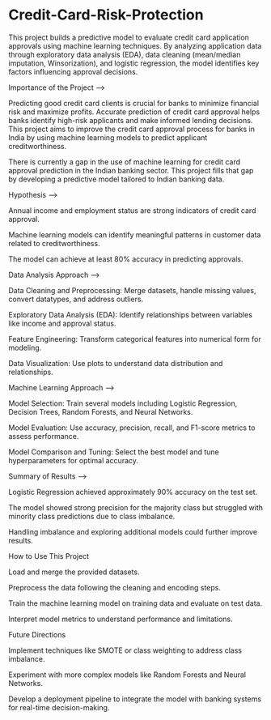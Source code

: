 # Credit-Card-Risk-Protection
This project builds a predictive model to evaluate credit card application approvals using machine learning techniques. By analyzing application data through exploratory data analysis (EDA), data cleaning (mean/median imputation, Winsorization), and logistic regression, the model identifies key factors influencing approval decisions.

Importance of the Project  -->

Predicting good credit card clients is crucial for banks to minimize financial risk and maximize profits. Accurate prediction of credit card approval helps banks identify high-risk applicants and make informed lending decisions. This project aims to improve the credit card approval process for banks in India by using machine learning models to predict applicant creditworthiness.

There is currently a gap in the use of machine learning for credit card approval prediction in the Indian banking sector. This project fills that gap by developing a predictive model tailored to Indian banking data.

Hypothesis -->

Annual income and employment status are strong indicators of credit card approval.

Machine learning models can identify meaningful patterns in customer data related to creditworthiness.

The model can achieve at least 80% accuracy in predicting approvals.

Data Analysis Approach -->

Data Cleaning and Preprocessing: Merge datasets, handle missing values, convert datatypes, and address outliers.

Exploratory Data Analysis (EDA): Identify relationships between variables like income and approval status.

Feature Engineering: Transform categorical features into numerical form for modeling.

Data Visualization: Use plots to understand data distribution and relationships.

Machine Learning Approach -->

Model Selection: Train several models including Logistic Regression, Decision Trees, Random Forests, and Neural Networks.

Model Evaluation: Use accuracy, precision, recall, and F1-score metrics to assess performance.

Model Comparison and Tuning: Select the best model and tune hyperparameters for optimal accuracy.

Summary of Results -->

Logistic Regression achieved approximately 90% accuracy on the test set.

The model showed strong precision for the majority class but struggled with minority class predictions due to class imbalance.

Handling imbalance and exploring additional models could further improve results.

How to Use This Project

Load and merge the provided datasets.

Preprocess the data following the cleaning and encoding steps.

Train the machine learning model on training data and evaluate on test data.

Interpret model metrics to understand performance and limitations.

Future Directions

Implement techniques like SMOTE or class weighting to address class imbalance.

Experiment with more complex models like Random Forests and Neural Networks.

Develop a deployment pipeline to integrate the model with banking systems for real-time decision-making.

